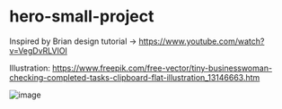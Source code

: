 # hero-small-project

Inspired by Brian design tutorial -> https://www.youtube.com/watch?v=VegDvRLVlOI

Illustration: https://www.freepik.com/free-vector/tiny-businesswoman-checking-completed-tasks-clipboard-flat-illustration_13146663.htm

![image](https://user-images.githubusercontent.com/58992828/192621255-74f63547-539b-4c1f-965c-34cf850f239e.png)
